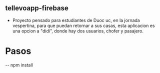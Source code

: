 ## tellevoapp-firebase
* Proyecto pensado para estudiantes de Duoc uc, en la jornada vespertina, para que puedan retornar a sus casas, esta aplicacion es una opcion a "didi", donde hay dos usuarios, chofer y pasajero.

# Pasos
-- npm install
